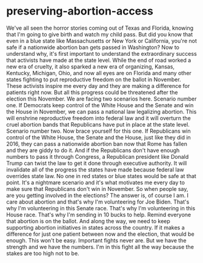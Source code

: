 
# preserving-abortion-access
We've all seen the horror stories coming out of Texas and Florida, knowing that I'm going to give birth and watch my child pass.
But did you know that even in a blue state like Massachusetts or New York or California,
you're not safe if a nationwide abortion ban gets passed in Washington?
Now to understand why, it's first important to understand the extraordinary success that activists have made at the state level.
While the end of road worked a new era of cruelty, it also sparked a new era of organizing,
Kansas, Kentucky, Michigan, Ohio, and now all eyes are on Florida and many other states fighting to put reproductive freedom on the ballot in November.
These activists inspire me every day and they are making a difference for patients right now.
But all this progress could be threatened after the election this November.
We are facing two scenarios here.
Scenario number one.
If Democrats keep control of the White House and the Senate and win the House in November, we can pass a national law legalizing abortion.
This will enshrine reproductive freedom into federal law and it will overturn the cruel abortion bands
that Republicans have put in place at the state level.
Scenario number two.
Now brace yourself for this one.
If Republicans win control of the White House, the Senate and the House, just like they did in 2016,
they can pass a nationwide abortion ban now that Rome has fallen and they are giddy to do it.
And if the Republicans don't have enough numbers to pass it through Congress,
a Republican president like Donald Trump can twist the law to get it done through executive authority.
It will invalidate all of the progress the states have made because federal law overrides state law.
No one in red states or blue states would be safe at that point.
It's a nightmare scenario and it's what motivates me every day to make sure that Republicans don't win in November.
So when people say, are you getting involved in the elections?
The answer is, of course I am.
I care about abortion and that's why I'm volunteering for Joe Biden.
That's why I'm volunteering in this Senate race.
That's why I'm volunteering in this House race.
That's why I'm sending in 10 bucks to help.
Remind everyone that abortion is on the ballot.
And along the way, we need to keep supporting abortion initiatives in states across the country.
If it makes a difference for just one patient between now and the election, that would be enough.
This won't be easy.
Important fights never are.
But we have the strength and we have the numbers.
I'm in this fight all the way because the stakes are too high not to be.
